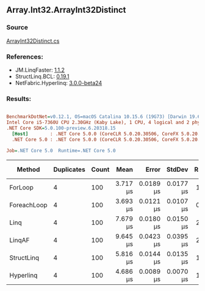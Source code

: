 ﻿## Array.Int32.ArrayInt32Distinct

### Source
[ArrayInt32Distinct.cs](../LinqBenchmarks/Array/Int32/ArrayInt32Distinct.cs)

### References:
- JM.LinqFaster: [1.1.2](https://www.nuget.org/packages/JM.LinqFaster/1.1.2)
- StructLinq.BCL: [0.19.1](https://www.nuget.org/packages/StructLinq.BCL/0.19.1)
- NetFabric.Hyperlinq: [3.0.0-beta24](https://www.nuget.org/packages/NetFabric.Hyperlinq/3.0.0-beta24)

### Results:
``` ini

BenchmarkDotNet=v0.12.1, OS=macOS Catalina 10.15.6 (19G73) [Darwin 19.6.0]
Intel Core i5-7360U CPU 2.30GHz (Kaby Lake), 1 CPU, 4 logical and 2 physical cores
.NET Core SDK=5.0.100-preview.6.20318.15
  [Host]        : .NET Core 5.0.0 (CoreCLR 5.0.20.30506, CoreFX 5.0.20.30506), X64 RyuJIT
  .NET Core 5.0 : .NET Core 5.0.0 (CoreCLR 5.0.20.30506, CoreFX 5.0.20.30506), X64 RyuJIT

Job=.NET Core 5.0  Runtime=.NET Core 5.0  

```
|      Method | Duplicates | Count |     Mean |     Error |    StdDev | Ratio | RatioSD |  Gen 0 | Gen 1 | Gen 2 | Allocated |
|------------ |----------- |------ |---------:|----------:|----------:|------:|--------:|-------:|------:|------:|----------:|
|     ForLoop |          4 |   100 | 3.717 μs | 0.0189 μs | 0.0177 μs |  1.00 |    0.00 | 2.8687 |     - |     - |    6008 B |
| ForeachLoop |          4 |   100 | 3.693 μs | 0.0121 μs | 0.0107 μs |  0.99 |    0.01 | 2.8725 |     - |     - |    6008 B |
|        Linq |          4 |   100 | 7.679 μs | 0.0180 μs | 0.0150 μs |  2.06 |    0.01 | 2.0599 |     - |     - |    4312 B |
|      LinqAF |          4 |   100 | 9.645 μs | 0.0423 μs | 0.0395 μs |  2.59 |    0.02 | 5.9204 |     - |     - |   12400 B |
|  StructLinq |          4 |   100 | 5.816 μs | 0.0144 μs | 0.0135 μs |  1.56 |    0.01 |      - |     - |     - |         - |
|   Hyperlinq |          4 |   100 | 4.686 μs | 0.0089 μs | 0.0070 μs |  1.26 |    0.01 |      - |     - |     - |         - |
